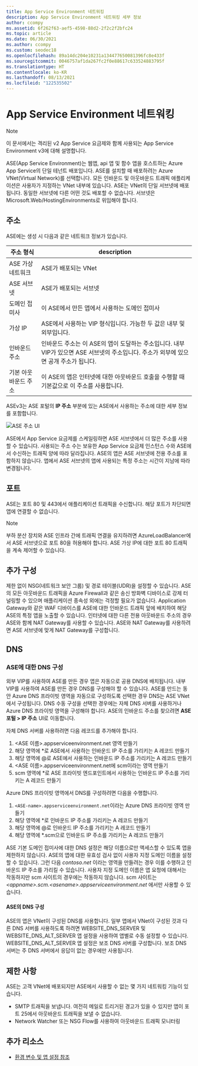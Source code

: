 ```yaml
---
title: App Service Environment 네트워킹
description: App Service Environment 네트워킹 세부 정보
author: ccompy
ms.assetid: 6f262f63-aef5-4598-88d2-2f2c2f2bfc24
ms.topic: article
ms.date: 06/30/2021
ms.author: ccompy
ms.custom: seodec18
ms.openlocfilehash: 89a14dc204e10231a134477650081396fc8e433f
ms.sourcegitcommit: 0046757af1da267fc2f0e88617c633524883795f
ms.translationtype: HT
ms.contentlocale: ko-KR
ms.lasthandoff: 08/13/2021
ms.locfileid: "122535502"
---
```

# <a name="app-service-environment-networking"></a>App Service Environment 네트워킹

> [!NOTE]
> 이 문서에서는 격리된 v2 App Service 요금제와 함께 사용되는 App Service Environment v3에 대해 설명합니다.
> 


ASE(App Service Environment)는 웹앱, api 앱 및 함수 앱을 호스트하는 Azure App Service의 단일 테넌트 배포입니다. ASE를 설치할 때 배포하려는 Azure VNet(Virtual Network)를 선택합니다. 모든 인바운드 및 아웃바운드 트래픽 애플리케이션은 사용자가 지정하는 VNet 내부에 있습니다. ASE는 VNet의 단일 서브넷에 배포됩니다. 동일한 서브넷에 다른 어떤 것도 배포할 수 없습니다. 서브넷은 Microsoft.Web/HostingEnvironments로 위임해야 합니다.

## <a name="addresses"></a>주소 

ASE에는 생성 시 다음과 같은 네트워크 정보가 있습니다.

| 주소 형식 | description |
|--------------|-------------|
| ASE 가상 네트워크 | ASE가 배포되는 VNet |
| ASE 서브넷 | ASE가 배포되는 서브넷 |
| 도메인 접미사 | 이 ASE에서 만든 앱에서 사용하는 도메인 접미사 |
| 가상 IP | ASE에서 사용하는 VIP 형식입니다. 가능한 두 값은 내부 및 외부입니다. |
| 인바운드 주소 | 인바운드 주소는 이 ASE의 앱이 도달하는 주소입니다. 내부 VIP가 있으면 ASE 서브넷의 주소입니다. 주소가 외부에 있으면 공개 주소가 됩니다. |
| 기본 아웃바운드 주소 | 이 ASE의 앱은 인터넷에 대한 아웃바운드 호출을 수행할 때 기본값으로 이 주소를 사용합니다. |

ASEv3는 ASE 포털의 **IP 주소** 부분에 있는 ASE에서 사용하는 주소에 대한 세부 정보를 포함합니다.

![ASE 주소 UI](./media/networking/networking-ip-addresses.png)

ASE에서 App Service 요금제를 스케일링하면 ASE 서브넷에서 더 많은 주소를 사용할 수 있습니다. 사용되는 주소 수는 보유한 App Service 요금제 인스턴스 수와 ASE에서 수신하는 트래픽 양에 따라 달라집니다. ASE의 앱은 ASE 서브넷에 전용 주소를 포함하지 않습니다. 앱에서 ASE 서브넷의 앱에 사용되는 특정 주소는 시간이 지남에 따라 변경됩니다.

## <a name="ports"></a>포트

ASE는 포트 80 및 443에서 애플리케이션 트래픽을 수신합니다. 해당 포트가 차단되면 앱에 연결할 수 없습니다. 

> [!NOTE]
> 부하 분산 장치와 ASE 인프라 간에 트래픽 연결을 유지하려면 AzureLoadBalancer에서 ASE 서브넷으로 포트 80을 허용해야 합니다. ASE 가상 IP에 대한 포트 80 트래픽을 계속 제어할 수 있습니다.
> 

## <a name="extra-configurations"></a>추가 구성

제한 없이 NSG(네트워크 보안 그룹) 및 경로 테이블(UDR)을 설정할 수 있습니다. ASE의 모든 아웃바운드 트래픽을 Azure Firewall과 같은 송신 방화벽 디바이스로 강제 터널링할 수 있으며 애플리케이션 종속성 외에는 걱정할 필요가 없습니다. Application Gateway와 같은 WAF 디바이스를 ASE에 대한 인바운드 트래픽 앞에 배치하여 해당 ASE의 특정 앱을 노출할 수 있습니다. 인터넷에 대한 다른 전용 아웃바운드 주소의 경우 ASE와 함께 NAT Gateway를 사용할 수 있습니다. ASE와 NAT Gateway를 사용하려면 ASE 서브넷에 맞게 NAT Gateway를 구성합니다. 

## <a name="dns"></a>DNS

### <a name="dns-configuration-to-your-ase"></a>ASE에 대한 DNS 구성

외부 VIP를 사용하여 ASE를 만든 경우 앱은 자동으로 공용 DNS에 배치됩니다. 내부 VIP를 사용하여 ASE를 만든 경우 DNS를 구성해야 할 수 있습니다. ASE를 만드는 동안 Azure DNS 프라이빗 영역을 자동으로 구성하도록 선택한 경우 DNS는 ASE VNet에서 구성됩니다. DNS 수동 구성을 선택한 경우에는 자체 DNS 서버를 사용하거나 Azure DNS 프라이빗 영역을 구성해야 합니다. ASE의 인바운드 주소를 찾으려면 **ASE 포털 > IP 주소** UI로 이동합니다. 

자체 DNS 서버를 사용하려면 다음 레코드를 추가해야 합니다.

1. &lt;ASE 이름&gt;.appserviceenvironment.net 영역 만들기
1. 해당 영역에 *로 ASE에서 사용하는 인바운드 IP 주소를 가리키는 A 레코드 만들기
1. 해당 영역에 @로 ASE에서 사용하는 인바운드 IP 주소를 가리키는 A 레코드 만들기
1. &lt;ASE 이름&gt;.appserviceenvironment.net에 scm이라는 영역 만들기
1. scm 영역에 *로 ASE 프라이빗 엔드포인트에서 사용하는 인바운드 IP 주소를 가리키는 A 레코드 만들기

Azure DNS 프라이빗 영역에서 DNS를 구성하려면 다음을 수행합니다.

1. `<ASE-name>.appserviceenvironment.net`이라는 Azure DNS 프라이빗 영역 만들기
1. 해당 영역에 *로 인바운드 IP 주소를 가리키는 A 레코드 만들기
1. 해당 영역에 @로 인바운드 IP 주소를 가리키는 A 레코드 만들기
1. 해당 영역에 *.scm으로 인바운드 IP 주소를 가리키는 A 레코드 만들기

ASE 기본 도메인 접미사에 대한 DNS 설정은 해당 이름으로만 액세스할 수 있도록 앱을 제한하지 않습니다. ASE의 앱에 대한 유효성 검사 없이 사용자 지정 도메인 이름을 설정할 수 있습니다. 그런 다음 *contoso.net* 이라는 영역을 만들려는 경우 이를 수행하고 인바운드 IP 주소를 가리킬 수 있습니다. 사용자 지정 도메인 이름은 앱 요청에 대해서는 작동하지만 scm 사이트의 경우에는 작동하지 않습니다. scm 사이트는 *&lt;appname&gt;.scm.&lt;asename&gt;.appserviceenvironment.net* 에서만 사용할 수 있습니다. 

#### <a name="dns-configuration-from-your-ase"></a>ASE의 DNS 구성

ASE의 앱은 VNet이 구성된 DNS를 사용합니다. 일부 앱에서 VNet이 구성된 것과 다른 DNS 서버를 사용하도록 하려면 WEBSITE_DNS_SERVER 및 WEBSITE_DNS_ALT_SERVER 앱 설정을 사용하여 앱별로 수동 설정할 수 있습니다. WEBSITE_DNS_ALT_SERVER 앱 설정은 보조 DNS 서버를 구성합니다. 보조 DNS 서버는 주 DNS 서버에서 응답이 없는 경우에만 사용됩니다. 

## <a name="limitations"></a>제한 사항

ASE는 고객 VNet에 배포되지만 ASE에서 사용할 수 없는 몇 가지 네트워킹 기능이 있습니다. 

* SMTP 트래픽을 보냅니다. 여전히 메일로 트리거된 경고가 있을 수 있지만 앱이 포트 25에서 아웃바운드 트래픽을 보낼 수 없습니다.
* Network Watcher 또는 NSG Flow를 사용하여 아웃바운드 트래픽 모니터링

## <a name="more-resources"></a>추가 리소스

- [환경 변수 및 앱 설정 참조](../reference-app-settings.md)